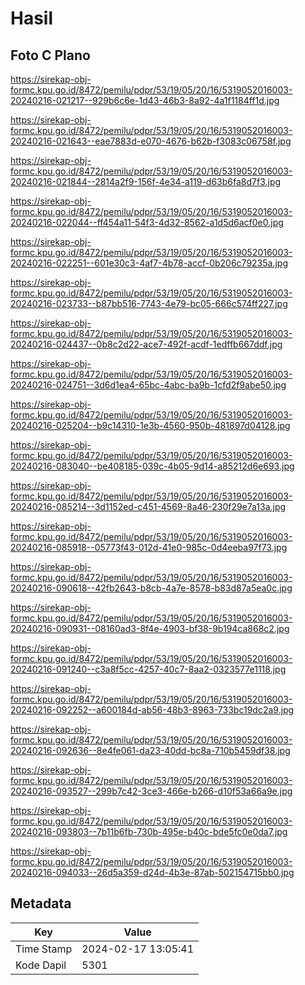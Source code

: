 # Hasil

## Foto C Plano

https://sirekap-obj-formc.kpu.go.id/8472/pemilu/pdpr/53/19/05/20/16/5319052016003-20240216-021217--929b6c6e-1d43-46b3-8a92-4a1f1184ff1d.jpg

https://sirekap-obj-formc.kpu.go.id/8472/pemilu/pdpr/53/19/05/20/16/5319052016003-20240216-021643--eae7883d-e070-4676-b62b-f3083c06758f.jpg

https://sirekap-obj-formc.kpu.go.id/8472/pemilu/pdpr/53/19/05/20/16/5319052016003-20240216-021844--2814a2f9-156f-4e34-a119-d63b6fa8d7f3.jpg

https://sirekap-obj-formc.kpu.go.id/8472/pemilu/pdpr/53/19/05/20/16/5319052016003-20240216-022044--ff454a11-54f3-4d32-8562-a1d5d6acf0e0.jpg

https://sirekap-obj-formc.kpu.go.id/8472/pemilu/pdpr/53/19/05/20/16/5319052016003-20240216-022251--601e30c3-4af7-4b78-accf-0b206c79235a.jpg

https://sirekap-obj-formc.kpu.go.id/8472/pemilu/pdpr/53/19/05/20/16/5319052016003-20240216-023733--b87bb516-7743-4e79-bc05-666c574ff227.jpg

https://sirekap-obj-formc.kpu.go.id/8472/pemilu/pdpr/53/19/05/20/16/5319052016003-20240216-024437--0b8c2d22-ace7-492f-acdf-1edffb667ddf.jpg

https://sirekap-obj-formc.kpu.go.id/8472/pemilu/pdpr/53/19/05/20/16/5319052016003-20240216-024751--3d6d1ea4-65bc-4abc-ba9b-1cfd2f9abe50.jpg

https://sirekap-obj-formc.kpu.go.id/8472/pemilu/pdpr/53/19/05/20/16/5319052016003-20240216-025204--b9c14310-1e3b-4560-950b-481897d04128.jpg

https://sirekap-obj-formc.kpu.go.id/8472/pemilu/pdpr/53/19/05/20/16/5319052016003-20240216-083040--be408185-039c-4b05-9d14-a85212d6e693.jpg

https://sirekap-obj-formc.kpu.go.id/8472/pemilu/pdpr/53/19/05/20/16/5319052016003-20240216-085214--3d1152ed-c451-4569-8a46-230f29e7a13a.jpg

https://sirekap-obj-formc.kpu.go.id/8472/pemilu/pdpr/53/19/05/20/16/5319052016003-20240216-085918--05773f43-012d-41e0-985c-0d4eeba97f73.jpg

https://sirekap-obj-formc.kpu.go.id/8472/pemilu/pdpr/53/19/05/20/16/5319052016003-20240216-090618--42fb2643-b8cb-4a7e-8578-b83d87a5ea0c.jpg

https://sirekap-obj-formc.kpu.go.id/8472/pemilu/pdpr/53/19/05/20/16/5319052016003-20240216-090931--08160ad3-8f4e-4903-bf38-9b194ca868c2.jpg

https://sirekap-obj-formc.kpu.go.id/8472/pemilu/pdpr/53/19/05/20/16/5319052016003-20240216-091240--c3a8f5cc-4257-40c7-8aa2-0323577e1118.jpg

https://sirekap-obj-formc.kpu.go.id/8472/pemilu/pdpr/53/19/05/20/16/5319052016003-20240216-092252--a600184d-ab56-48b3-8963-733bc19dc2a9.jpg

https://sirekap-obj-formc.kpu.go.id/8472/pemilu/pdpr/53/19/05/20/16/5319052016003-20240216-092636--8e4fe061-da23-40dd-bc8a-710b5459df38.jpg

https://sirekap-obj-formc.kpu.go.id/8472/pemilu/pdpr/53/19/05/20/16/5319052016003-20240216-093527--299b7c42-3ce3-466e-b266-d10f53a66a9e.jpg

https://sirekap-obj-formc.kpu.go.id/8472/pemilu/pdpr/53/19/05/20/16/5319052016003-20240216-093803--7b11b6fb-730b-495e-b40c-bde5fc0e0da7.jpg

https://sirekap-obj-formc.kpu.go.id/8472/pemilu/pdpr/53/19/05/20/16/5319052016003-20240216-094033--26d5a359-d24d-4b3e-87ab-502154715bb0.jpg


## Metadata

| Key        | Value               |
| ---------- | ------------------- |
| Time Stamp | 2024-02-17 13:05:41 |
| Kode Dapil | 5301                |



